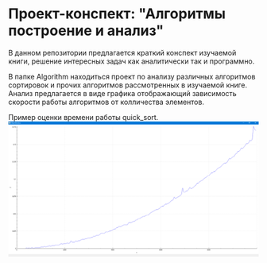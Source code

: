 # Проект-конспект: "Алгоритмы построение и анализ"
В данном репозитории предлагается краткий конспект изучаемой книги, решение интересных задач как аналитически так и программно.

В папке Algorithm находиться проект по анализу различных алгоритмов сортировок и прочих алгоритмов рассмотренных в изучаемой книге. Анализ предлагается в виде графика отображающий зависимость скорости работы алгоритмов от колличества элементов.  


Пример оценки времени работы quick_sort.  
![Оценка времени работы](./img/example1.png)
